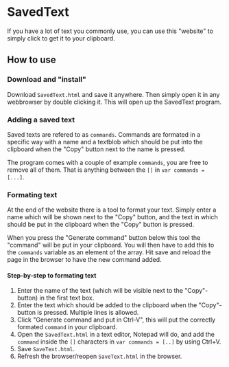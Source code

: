 # SavedText
If you have a lot of text you commonly use, you can use this "website" to simply click to get it to your clipboard.

## How to use
### Download and "install"
Download `SavedText.html` and save it anywhere. Then simply open it in any webbrowser by double clicking it. This will open up the SavedText program.

### Adding a saved text
Saved texts are refered to as `commands`. Commands are formated in a specific way with a name and a textblob which should be put into the clipboard when the "Copy" button next to the name is pressed.

The program comes with a couple of example `commands`, you are free to remove all of them. That is anything between the `[]` in `var commands = [...]`.

### Formating text
At the end of the website there is a tool to format your text. Simply enter a name which will be shown next to the "Copy" button, and the text in which should be put in the clipboard when the "Copy" button is pressed.

When you press the "Generate command" button below this tool the "command" will be put in your clipboard. You will then have to add this to the `commands` variable as an element of the array. Hit save and reload the page in the browser to have the new command added.

#### Step-by-step to formating text
1. Enter the name of the text (which will be visible next to the "Copy"-button) in the first text box.
2. Enter the text which should be added to the clipboard when the "Copy"-button is pressed. Multiple lines is allowed.
3. Click "Generate command and put in Ctrl-V", this will put the correctly formated `command` in your clipboard.
4. Open the `SavedText.html` in a text editor, Notepad will do, and add the `command` inside the `[]` characters in `var commands = [..]` by using Ctrl+V.
5. Save `SaveText.html`.
6. Refresh the browser/reopen `SaveText.html` in the browser.
